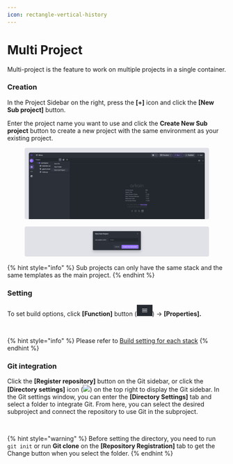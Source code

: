 ```yaml
---
icon: rectangle-vertical-history
---
```


# Multi Project

Multi-project is the feature to work on multiple projects in a single container.

### Creation <a href="#creation" id="creation"></a>

In the Project Sidebar on the right, press the **\[+]** icon and click the **\[New Sub project]** button.

Enter the project name you want to use and click the **Create New Sub project** button to create a new project with the same environment as your existing project.

<figure><img src="../../.gitbook/assets/Multi Project_01.png" alt=""><figcaption></figcaption></figure>

<figure><img src="../../.gitbook/assets/Multi Project_02.png" alt=""><figcaption></figcaption></figure>

{% hint style="info" %}
Sub projects can only have the same stack and the same templates as the main project.
{% endhint %}

### Setting <a href="#setting" id="setting"></a>

To set build options, click **\[Function]** button (![](<../../.gitbook/assets/menubar_function button.png>)) → **\[Properties].**

<figure><img src="https://help.goorm.io/~gitbook/image?url=https%3A%2F%2F2181851870-files.gitbook.io%2F%7E%2Ffiles%2Fv0%2Fb%2Fgitbook-x-prod.appspot.com%2Fo%2Fspaces%252F-Lq-Q9LciN1X9EABxGkt%252Fuploads%252FjXl96fdMoC41uvvm40ag%252Fimage.png%3Falt%3Dmedia%26token%3Dacc3bafd-47f8-493b-a388-483c9584a457&#x26;width=768&#x26;dpr=4&#x26;quality=100&#x26;sign=8ce88cf3&#x26;sv=2" alt=""><figcaption></figcaption></figure>

{% hint style="info" %}
Please refer to [Build setting for each stack](https://help.goorm.io/en/goormide/getting-started/build#build-settings-for-each-stack)
{% endhint %}

### Git integration <a href="#git-integration" id="git-integration"></a>

Click the **\[Register repository]** button on the Git sidebar, or click the **\[Directory settings]** icon (![](<../../.gitbook/assets/스크린샷 2025-02-10 오후 3.03.06.png>)) on the top right to display the Git sidebar. In the Git settings window, you can enter the **\[Directory Settings]** tab and select a folder to integrate Git. From here, you can select the desired subproject and connect the repository to use Git in the subproject.

<figure><img src="https://help.goorm.io/~gitbook/image?url=https%3A%2F%2F2181851870-files.gitbook.io%2F%7E%2Ffiles%2Fv0%2Fb%2Fgitbook-x-prod.appspot.com%2Fo%2Fspaces%252F-Lq-Q9LciN1X9EABxGkt%252Fuploads%252Fa5Rr3flS7quNt3Lkhezy%252F%25EB%25A9%2580%25ED%258B%25B0%2520%25ED%2594%2584%25EB%25A1%259C%25EC%25A0%259D%25ED%258A%25B8%252003_KR.png%3Falt%3Dmedia%26token%3Dace5449b-8c5c-4279-99d3-a5e48e1da806&#x26;width=768&#x26;dpr=4&#x26;quality=100&#x26;sign=d67a3972&#x26;sv=2" alt=""><figcaption></figcaption></figure>

{% hint style="warning" %}
Before setting the directory, you need to run `git init` or run **Git clone** on the **\[Repository Registration]** tab to get the Change button when you select the folder.
{% endhint %}
